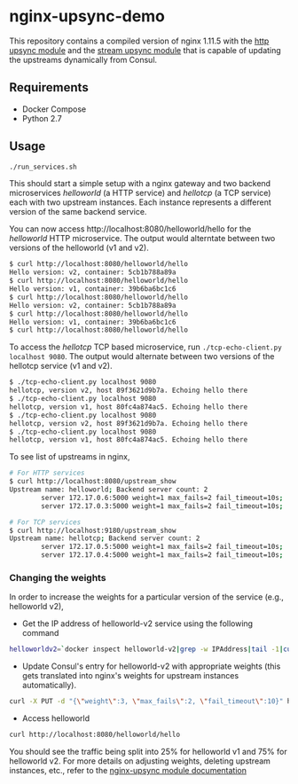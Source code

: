 # nginx-upsync-demo
This repository contains a compiled version of nginx 1.11.5 with the [http upsync module](https://github.com/weibocom/nginx-upsync-module) and the [stream upsync module](https://github.com/xiaokai-wang/nginx-stream-upsync-module) that is capable of updating the upstreams dynamically from Consul.

## Requirements

* Docker Compose
* Python 2.7

## Usage

```bash
./run_services.sh
```

This should start a simple setup with a nginx gateway and two backend microservices _helloworld_ (a HTTP service) and _hellotcp_ (a TCP service) each with two upstream instances. Each instance represents a different version of the same backend service.

You can now access http://localhost:8080/helloworld/hello for the _helloworld_ HTTP microservice. The output would alterntate between two versions of the helloworld (v1 and v2).

```bash
$ curl http://localhost:8080/helloworld/hello
Hello version: v2, container: 5cb1b788a89a
$ curl http://localhost:8080/helloworld/hello
Hello version: v1, container: 39b6ba6bc1c6
$ curl http://localhost:8080/helloworld/hello
Hello version: v2, container: 5cb1b788a89a
$ curl http://localhost:8080/helloworld/hello
Hello version: v1, container: 39b6ba6bc1c6
$ curl http://localhost:8080/helloworld/hello
```

To access the _hellotcp_ TCP based microservice, run `./tcp-echo-client.py localhost 9080`. The output would alternate between two versions of the hellotcp service (v1 and v2).

```bash
$ ./tcp-echo-client.py localhost 9080
hellotcp, version v2, host 89f3621d9b7a. Echoing hello there
$ ./tcp-echo-client.py localhost 9080
hellotcp, version v1, host 80fc4a874ac5. Echoing hello there
$ ./tcp-echo-client.py localhost 9080
hellotcp, version v2, host 89f3621d9b7a. Echoing hello there
$ ./tcp-echo-client.py localhost 9080
hellotcp, version v1, host 80fc4a874ac5. Echoing hello there
```

To see list of upstreams in nginx,

```bash
# For HTTP services
$ curl http://localhost:8080/upstream_show
Upstream name: helloworld; Backend server count: 2
        server 172.17.0.6:5000 weight=1 max_fails=2 fail_timeout=10s;
        server 172.17.0.3:5000 weight=1 max_fails=2 fail_timeout=10s;

# For TCP services
$ curl http://localhost:9180/upstream_show
Upstream name: hellotcp; Backend server count: 2
        server 172.17.0.5:5000 weight=1 max_fails=2 fail_timeout=10s;
        server 172.17.0.4:5000 weight=1 max_fails=2 fail_timeout=10s;

```

### Changing the weights

In order to increase the weights for a particular version of the service (e.g., helloworld v2),

* Get the IP address of helloworld-v2 service using the following command

```bash
helloworldv2=`docker inspect helloworld-v2|grep -w IPAddress|tail -1|cut -d : -f2|tr -d ' ",'`
```

* Update Consul's entry for helloworld-v2 with appropriate weights (this gets translated into nginx's weights for upstream instances automatically).

```bash
curl -X PUT -d "{\"weight\":3, \"max_fails\":2, \"fail_timeout\":10}" http://localhost:8500/v1/kv/helloworld/${helloworldv2}:5000
```

* Access helloworld

```bash
curl http://localhost:8080/helloworld/hello
```

You should see the traffic being split into 25% for helloworld v1 and 75%
for helloworld v2. For more details on adjusting weights, deleting upstream
instances, etc., refer to the [nginx-upsync module documentation](https://github.com/weibocom/nginx-upsync-module#consul_interface)
